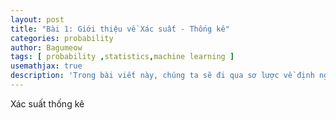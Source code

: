 ```yaml
---
layout: post
title: "Bài 1: Giới thiệu về Xác suất - Thống kê"
categories: probability
author: Bagumeow
tags: [ probability ,statistics,machine learning ]
usemathjax: true
description: 'Trong bài viết này, chúng ta sẽ đi qua sơ lược về định nghĩa của xác suất và tại sao ta phải học xác suất '
---
```


Xác suất thống kê 